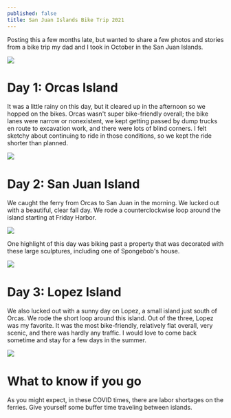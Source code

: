 ```yaml
---
published: false
title: San Juan Islands Bike Trip 2021
---
```

Posting this a few months late, but wanted to share a few photos and stories from a bike trip my dad and I took in October in the San Juan Islands.

![]({{site.cdn_path}}/2022/01/24/dad-david-orcas.jpeg)

# Day 1: Orcas Island

It was a little rainy on this day, but it cleared up in the afternoon so we hopped on the bikes. Orcas wasn't super bike-friendly overall; the bike lanes were narrow or nonexistent, we kept getting passed by dump trucks en route to excavation work, and there were lots of blind corners. I felt sketchy about continuing to ride in those conditions, so we kept the ride shorter than planned.

![]({{site.cdn_path}}/2022/01/24/10-5-ride.png)

# Day 2: San Juan Island

We caught the ferry from Orcas to San Juan in the morning. We lucked out with a beautiful, clear fall day. We rode a counterclockwise loop around the island starting at Friday Harbor.

![]({{site.cdn_path}}/2022/01/24/10-6-ride.png)

One highlight of this day was biking past a property that was decorated with these large sculptures, including one of Spongebob's house.

![]({{site.cdn_path}}/2022/01/24/spongebob-house.jpeg)


# Day 3: Lopez Island

We also lucked out with a sunny day on Lopez, a small island just south of Orcas. We rode the short loop around this island. Out of the three, Lopez was my favorite. It was the most bike-friendly, relatively flat overall, very scenic, and there was hardly any traffic. I would love to come back sometime and stay for a few days in the summer.

![]({{site.cdn_path}}/2022/01/24/10-7-ride.png)

# What to know if you go

As you might expect, in these COVID times, there are labor shortages on the ferries. Give yourself some buffer time traveling between islands.